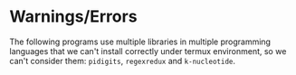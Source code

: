 # Warnings/Errors 

The following programs use multiple libraries in multiple programming languages that we can't install correctly under termux environment, so we can't consider them: `pidigits`, `regexredux` and `k-nucleotide`.